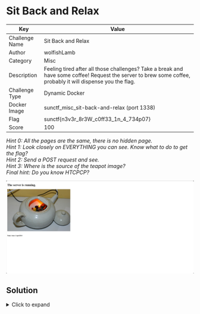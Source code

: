 # Sit Back and Relax

| Key            | Value                                                                                                                                                        |
|----------------|--------------------------------------------------------------------------------------------------------------------------------------------------------------|
| Challenge Name | Sit Back and Relax                                                                                                                                           |
| Author         | wolfishLamb                                                                                                                                                  |
| Category       | Misc                                                                                                                                                         |
| Description    | Feeling tired after all those challenges? Take a break and have some coffee! Request the server to brew some coffee, probably it will dispense you the flag. |
| Challenge Type | Dynamic Docker                                                                                                                                               |
| Docker Image   | sunctf_misc_sit-back-and-relax (port 1338)                                                                                                                   |
| Flag           | sunctf{n3v3r_8r3W_c0ff33_1n_4_734p07}                                                                                                                        |
| Score          | 100                                                                                                                                                          |

*Hint 0: All the pages are the same, there is no hidden page.* \
*Hint 1: Look closely on EVERYTHING you can see. Know what to do to get the flag?* \
*Hint 2: Send a POST request and see.* \
*Hint 3: Where is the source of the teapot image?* \
*Final hint: Do you know HTCPCP?*


![Screenshot](docs/screenshot.png)

## Solution

<details>
<summary>Click to expand</summary>

This is meant to be an OSINT, in a hidden way.

This challenge is a reference to the HTTP method `BREW`. The `BREW` method is not a standard HTTP method, but it is
defined in RFC 2324 as an April Fools' joke.

Hidden hints:

1) The challenge description hints that the server will dispense the flag if you "request" it to "brew" some coffee.
2) The date shown is the date HTCPCP proposed.
3) If you request any pages using a POST method, you will get a deprecated message and the message "RFC 2324".
4) The teapot image is the back-end infrastructure of [error418.net](http://error418.net/), which implements HTCPCP 
   using a teapot and Raspberry Pi. 
5) On the Wikipedia page for HTCPCP, you can find the `BREW` method, which asks the server to brew coffee.
   ![Wiki - HTCPCP](docs/wiki.png)

To solve the challenge, you can send a `BREW` request to the server using `curl` or any similar tools. The flag will be
returned in the response.

```commandline
curl --request BREW <the_server_url>
```

</details>
